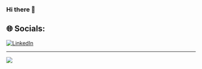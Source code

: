 ### Hi there 👋

<!--
**rivaldo-ortega/rivaldo-ortega** is a ✨ _special_ ✨ repository because its `README.md` (this file) appears on your GitHub profile.

Here are some ideas to get you started:

- 🔭 I’m currently working on ...
- 🌱 I’m currently learning ...
- 👯 I’m looking to collaborate on ...
- 🤔 I’m looking for help with ...
- 💬 Ask me about ...
- 📫 How to reach me: ...
- 😄 Pronouns: ...
- ⚡ Fun fact: ...
-->


## 🌐 Socials:
 [![LinkedIn](https://img.shields.io/badge/LinkedIn-%230077B5.svg?logo=linkedin&logoColor=white)](https://linkedin.com/in/rivaldo-ortega-alvarez) 



---
[![](https://visitcount.itsvg.in/api?id=Rivaldo&icon=1&color=10)](https://visitcount.itsvg.in)

<!-- Proudly created with GPRM ( https://gprm.itsvg.in ) -->
